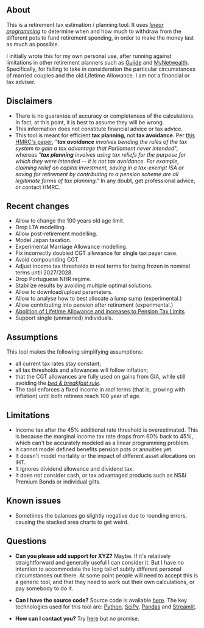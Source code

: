 ## About

This is a retirement tax estimation / planning tool.
It uses _[linear programming](https://en.wikipedia.org/wiki/Linear_programming)_ to determine when and how much to withdraw from the different pots to fund retirement spending, in order to make the money last as much as possible.

I initially wrote this for my own personal use, after running against limitations in other retirement planners such as [Guiide](https://guiide.co.uk/) and [MyNetwealth](https://my.netwealth.com/).  Specifically, for failing to take in consideration the particular circumstances of married couples and the old Lifetime Allowance.
I am not a financial or tax adviser.

## Disclaimers

* There is no guarantee of accuracy or completeness of the calculations.
  In fact, at this point, it is best to assume they will be wrong.
* This information does not constitute financial advice or tax advice.
* This tool is meant for efficient **tax planning**, not **tax avoidance**.
  Per [this HMRC's paper](https://www.gov.uk/government/publications/tackling-tax-avoidance-evasion-and-other-forms-of-non-compliance),
  _"**tax avoidance** involves bending the rules of the tax system to gain a tax advantage that Parliament never intended_", whereas
  _"**tax planning** involves using tax reliefs for the purpose for which they were intended -- it is not tax avoidance.  For example, claiming relief on capital investment, saving in a tax-exempt ISA or saving for retirement by contributing to a pension scheme are all legitimate forms of tax planning."_
  In any doubt, get professional advice, or contact HMRC.

## Recent changes

* Allow to change the 100 years old age limit.
* Drop LTA modelling.
* Allow post-retirement modelling.
* Model Japan taxation.
* Experimental Marriage Allowance modelling.
* Fix incorrectly doubled CGT allowance for single tax payer case.
* Avoid compounding CGT.
* Adjust income tax thresholds in real terms for being frozen in nominal terms until 2027/2028.
* Drop Portuguese NHR regime.
* Stabilize results by avoiding multiple optimal solutions.
* Allow to download/upload parameters.
* Allow to analyse how to best allocate a lump sump (experimental.)
* Allow contributing into pension after retirement (experimental.)
* [Abolition of Lifetime Allowance and increases to Pension Tax Limits](https://www.gov.uk/government/publications/abolition-of-lifetime-allowance-and-increases-to-pension-tax-limits/pension-tax-limits)
* Support single (unmarried) individuals.

## Assumptions

This tool makes the following simplifying assumptions:
* all current tax rates stay constant;
* all tax thresholds and allowances will follow inflation;
* that the CGT allowances are fully used on gains from GIA, while still avoiding the [_bed & breakfast rule_](https://www.gov.uk/hmrc-internal-manuals/capital-gains-manual/cg13350).
* The tool enforces a fixed income in _real_ terms (that is, growing with inflation) until both retirees reach 100 year of age.

## Limitations

* Income tax after the 45% additional rate threshold is overestimated.  This is because the marginal income tax rate drops from 60% back to 45%, which can't be accurately modeled as a linear programming problem.
* It cannot model defined benefits pension pots or annuities yet.
* It doesn't model mortality or the impact of different asset allocations on IHT.
* It ignores dividend allowance and dividend tax.
* It does not consider cash, or tax advantaged products such as NS&I Premium Bonds or individual gilts.

## Known issues

* Sometimes the balances go slightly negative due to rounding errors, causing the stacked area charts to get weird.

## Questions

* **Can you please add support for XYZ?**
  Maybe.  If it's relatively straightforward and generally useful I can consider it.  But I have no intention to accommodate the long tail of subtly different personal circumstances out there.  At some point people will need to accept this is a generic tool, and that they need to work out their own calculations, or pay somebody to do it.

* **Can I have the source code?**
  Source code is available [here](https://github.com/LateGenXer/finance/tree/main/rtp).  The key technologies used for this tool are: [Python](https://www.python.org/), [SciPy](https://scipy.org/), [Pandas](https://pandas.pydata.org/) and [Streamlit](https://streamlit.io/).

* **How can I contact you?**
  Try [here](https://www.reddit.com/user/LateGenXer/) but no promise.
